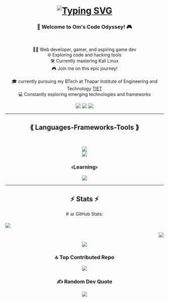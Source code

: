 <h1 align="center">
<a href="https://git.io/typing-svg">
<img src="https://readme-typing-svg.demolab.com?font=fira+code&size=30&duration=3000&pause=500&color=F78100&center=true&vCenter=true&random=false&width=435&lines=Hi+there!+%3AD;I+am+Om+Rajpal" alt="Typing SVG" /></a>
</h1>
  <h3 align="center">🚀 Welcome to Om's Code Odyssey! 🎮</h3>
  <br>
  <p align="center">
  👨‍💻 Web developer, gamer, and aspiring game dev
  <br>
  🌐 Exploring code and hacking tools
  <br>
  🛠️ Currently mastering Kali Linux
  <br>
  🎮 Join me on this epic journey!
  <br>
  <br>
  🎓 currently pursuing my BTech at Thapar Institute of Engineering and Technology <a href="https://www.thapar.edu/"> TIET</a>
  <br>
  💻 Constantly exploring emerging technologies and frameworks
</p>

<div align="center"> 
  <a href="https://instagram.com/_omrajpal_" target="_blank"><img src="https://img.shields.io/badge/YouTube-FF0000?style=for-the-badge&logo=youtube&logoColor=white" target="_blank"></a>
  <a href = "mailto:omrajpal.exe@gmail.com"><img src="https://img.shields.io/badge/-Gmail-%23333?style=for-the-badge&logo=gmail&logoColor=white" target="_blank"></a>
  <a href="https://linkedin.com/in/rajpalom" target="_blank"><img src="https://img.shields.io/badge/-LinkedIn-%230077B5?style=for-the-badge&logo=linkedin&logoColor=white" target="_blank"></a> 
 
</div>

<hr>
<h2 align="center">⟪ Languages-Frameworks-Tools ⟫</h2>
<br>
<p align="center">
  <a href="https://skillicons.dev">
    <img src="https://skillicons.dev/icons?i=git,github,javascript,css,wordpress,html" /><br>
    <img src="https://skillicons.dev/icons?i=blender,linux,vscode,figma,unity,webflow" />

  </a>
</p>
<h3 align="center">‹Learning›</h3>
<p align="center">
  <a href="https://skillicons.dev">
    <img src="https://skillicons.dev/icons?i=python,docker,nodejs,flutter" />
  </a>
</p>
<hr>

<h2 align="center">⚡ Stats ⚡</h2>
<div align="center">
# 📊 GitHub Stats:

<div align ="center">

<span align="left">  
  
![](https://github-readme-stats.vercel.app/api?username=om13rajpal&theme=dark&hide_border=true&include_all_commits=true&count_private=true)<br/>
</span>

<span align="right">
  
![](https://github-readme-streak-stats.herokuapp.com/?user=om13rajpal&theme=dark&hide_border=true)<br/>
</span>
</div>


![](https://github-readme-stats.vercel.app/api/top-langs/?username=om13rajpal&theme=dark&hide_border=true&include_all_commits=true&count_private=true&layout=compact)

### 🔝 Top Contributed Repo
![](https://github-contributor-stats.vercel.app/api?username=om13rajpal&limit=5&theme=dark&combine_all_yearly_contributions=true)

### ✍️ Random Dev Quote
![](https://quotes-github-readme.vercel.app/api?type=horizontal&theme=light)


</div>
